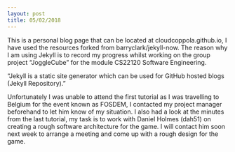 ```yaml
---
layout: post
title: 05/02/2018
---
```


This is a personal blog page that can be located at cloudcoppola.github.io, I have used the resources forked from barryclark/jekyll-now. The reason why I am using Jekyll is to record my progress whilst working on the group project “JoggleCube” for the module CS22120 Software Engineering.

“Jekyll is a static site generator which can be used for GitHub hosted blogs (Jekyll Repository).”

Unfortunately I was unable to attend the first tutorial as I was travelling to Belgium for the event known as FOSDEM, I contacted my project manager beforehand to let him know of my situation.  I also had a look at the minutes from the last tutorial, my task is to work with Daniel Holmes (dah51) on creating a rough software architecture for the game. I will contact him soon next week to arrange a meeting and come up with a rough design for the game.

